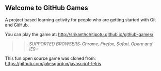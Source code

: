## Welcome to GitHub Games

A project based learning activity for people who are getting started with Git and GitHub.

You can play the game at: http://srikanthchitipotu.github.io/github-games/

>> _*SUPPORTED BROWSERS*: Chrome, Firefox, Safari, Opera and IE9+_

This fun open source game was cloned from: https://github.com/jakesgordon/javascript-tetris
